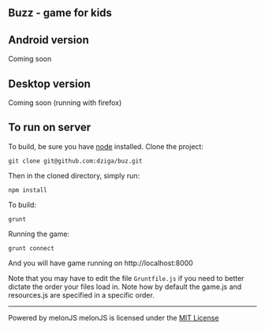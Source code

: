 Buzz - game for kids
-------------------------------------------------------------------------------

## Android version

Coming soon

## Desktop version

Coming soon (running with firefox)


## To run on server

To build, be sure you have [node](http://nodejs.org) installed. Clone the project:

    git clone git@github.com:dziga/buz.git

Then in the cloned directory, simply run:

    npm install

To build:

    grunt


Running the game:

	grunt connect

And you will have game running on http://localhost:8000


Note that you may have to edit the file `Gruntfile.js` if you need to better dictate the order your files load in. Note how by default the game.js and resources.js are specified in a specific order.

-------------------------------------------------------------------------------
Powered by melonJS
melonJS is licensed under the [MIT License](http://www.opensource.org/licenses/mit-license.php)
